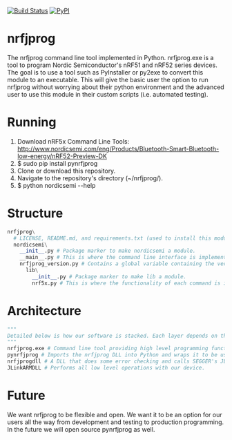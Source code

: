 [![Build Status](https://travis-ci.org/mjdietzx/nrfjprog.svg?branch=develop)](https://travis-ci.org/mjdietzx/nrfjprog)
[![PyPI](https://img.shields.io/pypi/l/Django.svg)](https://opensource.org/licenses/BSD-3-Clause)

# nrfjprog
The nrfjprog command line tool implemented in Python. nrfjprog.exe is a tool to program Nordic Semiconductor's nRF51 and nRF52 series devices. The goal is to use a tool such as PyInstaller or py2exe to convert this module to an executable. This will give the basic user the option to run nrfjprog without worrying about their python environment and the advanced user to use this module in their custom scripts (i.e. automated testing).

# Running
1. Download nRF5x Command Line Tools: http://www.nordicsemi.com/eng/Products/Bluetooth-Smart-Bluetooth-low-energy/nRF52-Preview-DK
2. $ sudo pip install pynrfjprog
3. Clone or download this repository.
4. Navigate to the repository's directory (~/nrfjprog/).
5. $ python nordicsemi --help

# Structure
```python
nrfjprog\
  # LICENSE, README.md, and requirements.txt (used to install this module). setup.py and tests\ to be added here in the future.
  nordicsemi\
    __init__.py # Package marker to make nordicsemi a module.
    __main__.py # This is where the command line interface is implemented. It parsers arguemnts using argparse and calls nRF5x to perform the requested operation.
    nrfjprog_version.py # Contains a global variable containing the version of nrfjprog.
      lib\
        __init__.py # Package marker to make lib a module.
        nrf5x.py # This is where the functionality of each command is implemented. Uses the pynrfjprog module.
```
# Architecture
```python
"""
Detailed below is how our software is stacked. Each layer depends on the layer below.
"""
nrfjprog.exe # Command line tool providing high level programming functionality for nRF5x devices.
pynrfjprog # Imports the nrfjprog DLL into Python and wraps it to be used in applications like this one or directly in scripts.
nrfjprogdll # A DLL that does some error checking and calls SEGGER's JLink API. Wraps JLink API specifically for nRF5x devices.
JLinkARMDLL # Performs all low level operations with our device.
```

# Future
We want nrfjprog to be flexible and open. We want it to be an option for our users all the way from development and testing to production programming. In the future we will open source pynrfjprog as well.
